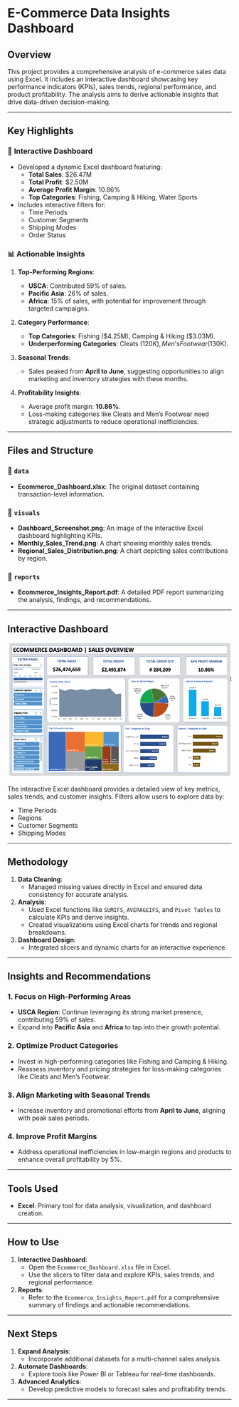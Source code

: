 # E-Commerce Data Insights Dashboard

## Overview
This project provides a comprehensive analysis of e-commerce sales data using Excel. It includes an interactive dashboard showcasing key performance indicators (KPIs), sales trends, regional performance, and product profitability. The analysis aims to derive actionable insights that drive data-driven decision-making.

---

## Key Highlights

### 🎯 **Interactive Dashboard**
- Developed a dynamic Excel dashboard featuring:
  - **Total Sales**: $26.47M
  - **Total Profit**: $2.50M
  - **Average Profit Margin**: 10.86%
  - **Top Categories**: Fishing, Camping & Hiking, Water Sports
- Includes interactive filters for:
  - Time Periods
  - Customer Segments
  - Shipping Modes
  - Order Status

### 📊 **Actionable Insights**
1. **Top-Performing Regions**:
   - **USCA**: Contributed 59% of sales.
   - **Pacific Asia**: 26% of sales.
   - **Africa**: 15% of sales, with potential for improvement through targeted campaigns.

2. **Category Performance**:
   - **Top Categories**: Fishing ($4.25M), Camping & Hiking ($3.03M).
   - **Underperforming Categories**: Cleats ($120K), Men’s Footwear ($130K).

3. **Seasonal Trends**:
   - Sales peaked from **April to June**, suggesting opportunities to align marketing and inventory strategies with these months.

4. **Profitability Insights**:
   - Average profit margin: **10.86%**.
   - Loss-making categories like Cleats and Men’s Footwear need strategic adjustments to reduce operational inefficiencies.

---

## Files and Structure

### 📂 `data`
- **Ecommerce_Dashboard.xlsx**: The original dataset containing transaction-level information.

### 📂 `visuals`
- **Dashboard_Screenshot.png**: An image of the interactive Excel dashboard highlighting KPIs.
- **Monthly_Sales_Trend.png**: A chart showing monthly sales trends.
- **Regional_Sales_Distribution.png**: A chart depicting sales contributions by region.

### 📂 `reports`
- **Ecommerce_Insights_Report.pdf**: A detailed PDF report summarizing the analysis, findings, and recommendations.

---

## Interactive Dashboard

![E-Commerce Dashboard](visuals/Dashboard_Screenshot.png)

The interactive Excel dashboard provides a detailed view of key metrics, sales trends, and customer insights. Filters allow users to explore data by:
- Time Periods
- Regions
- Customer Segments
- Shipping Modes

---

## Methodology

1. **Data Cleaning**:
   - Managed missing values directly in Excel and ensured data consistency for accurate analysis.
2. **Analysis**:
   - Used Excel functions like `SUMIFS`, `AVERAGEIFS`, and `Pivot Tables` to calculate KPIs and derive insights.
   - Created visualizations using Excel charts for trends and regional breakdowns.
3. **Dashboard Design**:
   - Integrated slicers and dynamic charts for an interactive experience.

---

## Insights and Recommendations

### 1. Focus on High-Performing Areas
   - **USCA Region**: Continue leveraging its strong market presence, contributing 59% of sales.
   - Expand into **Pacific Asia** and **Africa** to tap into their growth potential.

### 2. Optimize Product Categories
   - Invest in high-performing categories like Fishing and Camping & Hiking.
   - Reassess inventory and pricing strategies for loss-making categories like Cleats and Men’s Footwear.

### 3. Align Marketing with Seasonal Trends
   - Increase inventory and promotional efforts from **April to June**, aligning with peak sales periods.

### 4. Improve Profit Margins
   - Address operational inefficiencies in low-margin regions and products to enhance overall profitability by 5%.

---

## Tools Used

- **Excel**: Primary tool for data analysis, visualization, and dashboard creation.

---

## How to Use

1. **Interactive Dashboard**:
   - Open the `Ecommerce_Dashboard.xlsx` file in Excel.
   - Use the slicers to filter data and explore KPIs, sales trends, and regional performance.
2. **Reports**:
   - Refer to the `Ecommerce_Insights_Report.pdf` for a comprehensive summary of findings and actionable recommendations.

---

## Next Steps

1. **Expand Analysis**:
   - Incorporate additional datasets for a multi-channel sales analysis.
2. **Automate Dashboards**:
   - Explore tools like Power BI or Tableau for real-time dashboards.
3. **Advanced Analytics**:
   - Develop predictive models to forecast sales and profitability trends.

---

